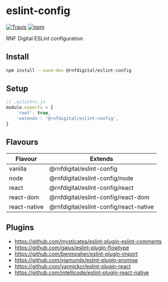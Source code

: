 # eslint-config
[![Travis](https://img.shields.io/travis/RNFDigital/eslint-config.svg?maxAge=3600)](https://travis-ci.org/RNFDigital/eslint-config)
[![npm](https://img.shields.io/npm/v/@rnfdigital/eslint-config.svg?maxAge=3600)](https://www.npmjs.com/package/@rnfdigital/eslint-config)

RNF Digital ESLint configuration

## Install
```sh
npm install --save-dev @rnfdigital/eslint-config
```

## Setup
```js
// .eslintrc.js
module.exports = {
    'root': true,
    'extends': '@rnfdigital/eslint-config',
}
```

## Flavours

| Flavour      | Extends                                |
|--------------|----------------------------------------|
| vanilla      | @rnfdigital/eslint-config              |
| node         | @rnfdigital/eslint-config/node         |
| react        | @rnfdigital/eslint-config/react        |
| react-dom    | @rnfdigital/eslint-config/react-dom    |
| react-native | @rnfdigital/eslint-config/react-native |

## Plugins

- https://github.com/mysticatea/eslint-plugin-eslint-comments
- https://github.com/gajus/eslint-plugin-flowtype
- https://github.com/benmosher/eslint-plugin-import
- https://github.com/xjamundx/eslint-plugin-promise
- https://github.com/yannickcr/eslint-plugin-react
- https://github.com/intellicode/eslint-plugin-react-native
